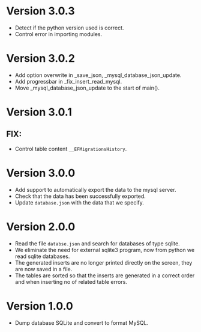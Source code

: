 # Version 3.0.3
- Detect if the python version used is correct.
- Control error in importing modules.

# Version 3.0.2
- Add option overwrite in _save_json, _mysql_database_json_update.
- Add progressbar in _fix_insert_read_mysql.
- Move _mysql_database_json_update to the start of main().

# Version 3.0.1
## FIX:
- Control table content `__EFMigrationsHistory`.
  
# Version 3.0.0
- Add support to automatically export the data to the mysql server.
- Check that the data has been successfully exported.
- Update `database.json` with the data that we specify.

# Version 2.0.0
- Read the file `databse.json` and search for databases of type sqlite.
- We eliminate the need for external sqlite3 program, now from python we read sqlite databases.
- The generated inserts are no longer printed directly on the screen, they are now saved in a file.
- The tables are sorted so that the inserts are generated in a correct order and when inserting no of related table errors.

# Version 1.0.0
- Dump database SQLite and convert to format MySQL.